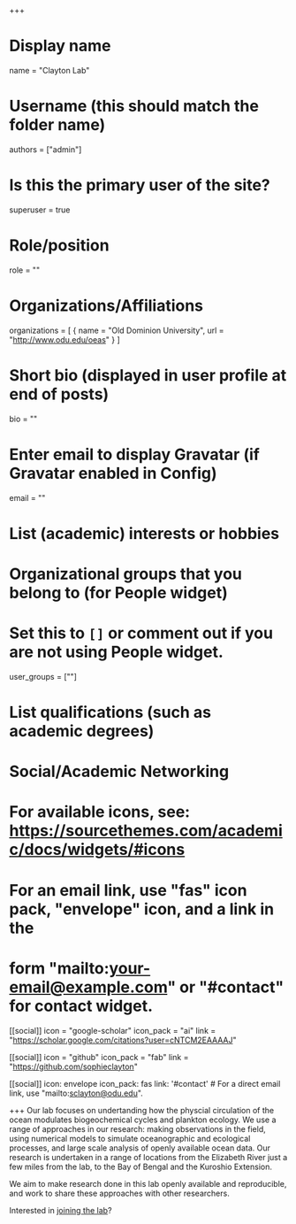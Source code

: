 +++
# Display name
name =  "Clayton Lab"

# Username (this should match the folder name)
authors =  ["admin"]

# Is this the primary user of the site?
superuser = true

# Role/position
role =  ""

# Organizations/Affiliations
organizations =  [ { name = "Old Dominion University", url = "http://www.odu.edu/oeas" } ]
  

# Short bio (displayed in user profile at end of posts)
bio =  ""

# Enter email to display Gravatar (if Gravatar enabled in Config)
email = ""

# List (academic) interests or hobbies

# Organizational groups that you belong to (for People widget)
#   Set this to `[]` or comment out if you are not using People widget.
user_groups = [""]

# List qualifications (such as academic degrees)


# Social/Academic Networking
# For available icons, see: https://sourcethemes.com/academic/docs/widgets/#icons
#   For an email link, use "fas" icon pack, "envelope" icon, and a link in the
#   form "mailto:your-email@example.com" or "#contact" for contact widget.

[[social]]
  icon = "google-scholar"
  icon_pack = "ai"
  link = "https://scholar.google.com/citations?user=cNTCM2EAAAAJ"

[[social]]
  icon = "github"
  icon_pack = "fab"
  link = "https://github.com/sophieclayton"
  
[[social]]
  icon: envelope
  icon_pack: fas
  link: '#contact'  # For a direct email link, use "mailto:sclayton@odu.edu".



+++
Our lab focuses on undertanding how the physcial circulation of the ocean modulates biogeochemical cycles and plankton ecology. We use a range of approaches in our research: making observations in the field, using numerical models to simulate oceanographic and ecological processes, and large scale analysis of openly available ocean data. Our research is undertaken in a range of locations from the Elizabeth River just a few miles from the lab, to the Bay of Bengal and the Kuroshio Extension.

We aim to make research done in this lab openly available and reproducible, and work to share these approaches with other researchers.

Interested in [joining the lab](/join)?
